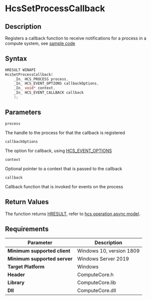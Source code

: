 # HcsSetProcessCallback

## Description

Registers a callback function to receive notifications for a process in a compute system, see [sample code](./ProcessSample.md#SetProcessCallback)

## Syntax

```cpp
HRESULT WINAPI
HcsSetProcessCallback(
    _In_ HCS_PROCESS process,
    _In_ HCS_EVENT_OPTIONS callbackOptions,
    _In_ void* context,
    _In_ HCS_EVENT_CALLBACK callback
    );
```

## Parameters

`process`

The handle to the process for that the callback is registered

`callbackOptions`

The option for callback, using [HCS_EVENT_OPTIONS](./HCS_EVENT_OPTIONS.md)

`context`

Optional pointer to a context that is passed to the callback

`callback`

Callback function that is invoked for events on the process

## Return Values

The function returns [HRESULT](./HCSHResult.md), refer to [hcs operation async model](./../AsyncModel.md#HcsOperationResult).

## Requirements

|Parameter     |Description|
|---|---|
| **Minimum supported client** | Windows 10, version 1809 |
| **Minimum supported server** | Windows Server 2019 |
| **Target Platform** | Windows |
| **Header** | ComputeCore.h |
| **Library** | ComputeCore.lib |
| **Dll** | ComputeCore.dll |
